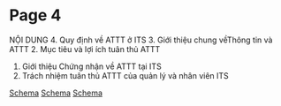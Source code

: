 # Page 4

NỘI DUNG
4. Quy định về ATTT ở ITS
3. Giới thiệu chung vềThông tin và ATTT
2. Mục tiêu và lợi ích tuân thủ ATTT
1. Giới thiệu Chứng nhận về ATTT tại ITS
5. Trách nhiệm tuân thủ ATTT của quản lý và nhân viên ITS

[Schema](page_4_img_0.png)
[Schema](page_4_img_1.png)
[Schema](page_4_img_2.png)
